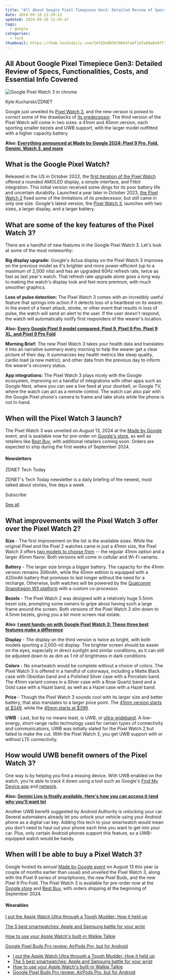 ```yaml
---
title: "All About Google Pixel Timepiece Gen3: Detailed Review of Specs, Functionalities, Costs, and Essential Info Covered"
date: 2024-09-18 21:29:12
updated: 2024-09-20 12:45:47
tags:
  - google
categories:
  - tech
thumbnail: https://thmb.techidaily.com/54fd3e003b786647a6f1d7a89a0a9ff3e56e44f972b8ef6e36ebd7fc54a18cb3.jpg
---
```


## All About Google Pixel Timepiece Gen3: Detailed Review of Specs, Functionalities, Costs, and Essential Info Covered

![Google Pixel Watch 3 in chrome](https://www.zdnet.com/a/img/resize/a7892992a8bfd94d63f535f7dcaace33178f9c52/2024/08/07/8835db99-829e-4a02-b7c8-4d13ebcc47f5/google-pixel-watch-9.jpg?auto=webp&width=1280)

Kyle Kucharski/ZDNET

Google just unveiled its [Pixel Watch 3](https://shop-links.co/link/?url=https%3A%2F%2Fwww.bestbuy.com%2Fsite%2Fgoogle-pixel-watch-3-45mm-smartwatch-with-hazel-band-lte-matte-hazel%2F6588315.p&publisher_slug=itechdaily19598&exclusive=1), and the new version is poised to correct some of the drawbacks of [its predecessor](https://www.zdnet.com/article/google-pixel-watch-2-review/). The third version of the Pixel Watch will come in two sizes: a 41mm and 45mm version, each sporting smaller bezels and UWB support, with the larger model outfitted with a higher capacity battery.

**Also: [Everything announced at Made by Google 2024: Pixel 9 Pro, Fold, Gemini, Watch 3, and more](https://www.zdnet.com/article/everything-announced-at-made-by-google-2024-pixel-9-pro-fold-gemini-watch-3-and-more/)**

## What is the Google Pixel Watch?

Released in the US in October 2022, the [first iteration of the Pixel Watch](https://www.zdnet.com/article/google-pixel-watch-review/) offered a rounded AMOLED display, a simple interface, and Fitbit integration. This initial version received some dings for its poor battery life and uncertain durability. Launched a year later in October 2023, [the Pixel Watch 2](https://www.zdnet.com/article/google-pixel-watch-2-review/) fixed some of the limitations of its predecessor, but still came in only one size. Google's latest version, the [Pixel Watch 3](https://shop-links.co/link/?exclusive=1&publisher_slug=itechdaily19598&url=https%3A%2F%2Fwww.bestbuy.com%2Fsite%2Fgoogle-pixel-watch-3-45mm-smartwatch-with-hazel-band-lte-matte-hazel%2F6588315.p), launches with two sizes, a larger display, and a larger battery. 

## What are some of the key features of the Pixel Watch 3?

There are a handful of new features in the Google Pixel Watch 3\. Let's look at some of the most noteworthy:

**Big display upgrade:** Google's Actua display on the Pixel Watch 3 improves on the previous model as it's brighter and more power-efficient (up to a maximum of 2,000 nits) and has an upgraded 60Hz refresh rate, twice as fast as last year's watch. That refresh rate upgrade alone goes a long way to making the watch's display look and feel more premium, with much smoother graphics.

**Loss of pulse detection:** The Pixel Watch 3 comes with an incredibly useful feature that springs into action if it detects loss of a heartbeat on its wearer. In the event of a heart attack, stroke, or other event that results in loss of pulse, the watch will send an alert to the user. If the user doesn't respond, the watch will automatically notify first responders of the wearer's location. 

**Also: [Every Google Pixel 9 model compared: Pixel 9, Pixel 9 Pro, Pixel 9 XL, and Pixel 9 Pro Fold](https://www.zdnet.com/article/every-google-pixel-9-model-compared-pixel-9-pixel-9-pro-pixel-9-xl-and-pixel-9-pro-fold/)**

**Morning Brief:** The new Pixel Watch 3 takes your health data and translates it into an narrative summary every morning to help the wearer get a clear picture of their day. It summarizes key health metrics like sleep quality, cardio load (a new metric), and other data from the previous day to inform the wearer's recovery status. 

**App integrations:** The Pixel Watch 3 plays nicely with the Google ecosystem, improving on a handful of integrations with other apps such as Google Nest, where you can see a live feed at your doorbell, or Google TV, where the watch can act as a remote control. The watch can also pair with the Google Pixel phone's camera to frame and take shots while the phone is not in-hand. 

## When will the Pixel Watch 3 launch?

The Pixel Watch 3 was unveiled on August 13, 2024 at the [Made by Google](https://www.zdnet.com/article/everything-announced-at-made-by-google-2024-pixel-9-pro-fold-gemini-watch-3-and-more/) event, and is available now for pre-order on [Google's store](https://store.google.com/us/product/pixel%5F9), as well as retailers like [Best Buy](https://shop-links.co/link/?exclusive=1&publisher_slug=itechdaily19598&url=https%3A%2F%2Fwww.bestbuy.com%2Fsite%2Fgoogle-pixel-watch-3-45mm-smartwatch-with-hazel-band-lte-matte-hazel%2F6588315.p), with additional retailers coming soon. Orders are expected to ship during the first weeks of September 2024\. 

#### Newsletters

ZDNET Tech Today

ZDNET's Tech Today newsletter is a daily briefing of the newest, most talked about stories, five days a week.

 Subscribe

[See all](https://www.zdnet.com/newsletters/)

## What improvements will the Pixel Watch 3 offer over the Pixel Watch 2?

**Size** \- The first improvement on the list is the available sizes. While the original Pixel and the Pixel 2 watches came in just a 41mm size, the Pixel Watch 3 offers [two models to choose from](https://www.zdnet.com/article/pixel-watch-3-could-fix-our-biggest-gripe-with-googles-wearable/) \-- the regular 41mm option and a larger 45mm flavor. Both versions will come in cellular and Wi-Fi variants. 

**Battery** \- The larger size brings a bigger battery. The capacity for the 41mm version remains 306mAh, while the 45mm edition is equipped with a 420mAh battery that promises to last longer without the need for a recharge. Otherwise, both watches will be powered by the [Qualcomm Snapdragon W5 platform](https://www.qualcomm.com/content/dam/qcomm-martech/dm-assets/documents/Snapdragon-W5+W5-Gen1-platform-product-brief.pdf) with a custom co-processor.

**Bezels** \- The Pixel Watch 2 was designed with a relatively huge 5.5mm bezel size, prompting some owners to gripe about having such a large frame around the screen. Both versions of the Pixel Watch 3 slim down to 4.5mm bezels, giving you a bit more screen real estate.

**Also: [I went hands-on with Google Pixel Watch 3: These three best features make a difference](https://www.zdnet.com/article/i-went-hands-on-with-google-pixel-watch-3-these-three-best-features-make-a-difference/)**

**Display** \- The display on the third version is twice as bright, with both models sporting a 2,000-nit display. The brighter screen should be easier on the eyes, especially in direct sunlight and similar conditions, as it can still be adjusted down to as dim as 1 nit of brightness in dark conditions. 

**Colors** \- No smartwatch would be complete without a choice of colors. The Pixel Watch 3 is offered in a handful of colorways, including a Matte Black case with Obsidian band and a Polished Silver case with a Porcelain band. The 41mm variant comes in a Silver case with a Rose Quartz band and a Gold case with a Hazel band, as well as a Hazel case with a Hazel band.

**Price** \- Though the Pixel Watch 3 sounds cool with its larger size and better battery, that also translates to a larger price point. The [41mm version starts at $349](https://store.google.com/us/product/pixel%5Fwatch%5F3), while the [45mm starts at $399](https://store.google.com/us/product/pixel%5Fwatch%5F3). 

**UWB** \- Last, but by no means least, is UWB, or [ultra-wideband](https://www.zdnet.com/article/what-is-uwb-and-why-you-really-need-an-iphone-to-use-it/). A low-energy, short-range radio technology used for certain types of connectivity and communications, UWB was initially slated for the Pixel Watch 2 but failed to make the cut. With the Pixel Watch 3, you get UWB support with or without LTE connectivity. 

## How would UWB benefit owners of the Pixel Watch 3?

One way is by helping you find a missing device. With UWB enabled on the watch, you're able to track it down using a tool such as Google's [Find My Device app](https://www.zdnet.com/article/how-to-enable-find-my-device-on-your-android-phone-and-why-you-should/) and [network](https://www.zdnet.com/article/google-finally-launches-its-find-my-device-network-here-are-the-android-models-that-support-it/). 

**Also: [Gemini Live is finally available. Here's how you can access it (and why you'll want to)](https://www.zdnet.com/article/gemini-live-is-finally-available-heres-how-you-can-access-it-and-why-youll-want-to/)**

Another UWB benefit suggested by Android Authority is unlocking your car. Several automakers already let you unlock your vehicle using your Android phone as a digital car key. Adding this tech to your smartwatch would mean you don't need to haul out your phone each time you want to get into your car. Plus, only certain Android phones support this feature, so a UWB-equipped watch would be handy.

## When will I be able to buy a Pixel Watch 3?

Google hosted its annual [Made by Google event](https://www.zdnet.com/article/everything-announced-at-made-by-google-2024-pixel-9-pro-fold-gemini-watch-3-and-more/) on August 13 this year (a couple of months earlier than usual) and unveiled the Pixel Watch 3, along with the Pixel 9 series of smartphones, the new Pixel Buds, and the new Pixel 9 Pro Fold. The Pixel Watch 3 is available for pre-order now at the [Google store](https://store.google.com/us/product/pixel%5Fwatch%5F3) and [Best Buy](https://shop-links.co/link/?exclusive=1&publisher_slug=itechdaily19598&url=https%3A%2F%2Fwww.bestbuy.com%2Fsite%2Fgoogle-pixel-watch-3-45mm-smartwatch-with-obsidian-band-lte-matte-black%2F6588312.p), with orders shipping at the beginning of September 2024\. 

#### Wearables

[I put the Apple Watch Ultra through a Tough Mudder: How it held up](https://www.zdnet.com/article/apple-watch-ultra-review/ "I put the Apple Watch Ultra through a Tough Mudder: How it held up")

[The 5 best smartwatches: Apple and Samsung battle for your wrist](https://www.zdnet.com/article/best-smartwatch/ "The 5 best smartwatches: Apple and Samsung battle for your wrist")

[How to use your Apple Watch's built-in Walkie Talkie](https://www.zdnet.com/article/how-to-use-your-apple-watchs-built-in-walkie-talkie/ "How to use your Apple Watch's built-in Walkie Talkie")

[Google Pixel Buds Pro review: AirPods Pro, but for Android](https://www.zdnet.com/article/google-pixel-buds-pro-review/ "Google Pixel Buds Pro review: AirPods Pro, but for Android")

* [I put the Apple Watch Ultra through a Tough Mudder: How it held up](https://www.zdnet.com/article/apple-watch-ultra-review/ "I put the Apple Watch Ultra through a Tough Mudder: How it held up")
* [The 5 best smartwatches: Apple and Samsung battle for your wrist](https://www.zdnet.com/article/best-smartwatch/ "The 5 best smartwatches: Apple and Samsung battle for your wrist")
* [How to use your Apple Watch's built-in Walkie Talkie](https://www.zdnet.com/article/how-to-use-your-apple-watchs-built-in-walkie-talkie/ "How to use your Apple Watch's built-in Walkie Talkie")
* [Google Pixel Buds Pro review: AirPods Pro, but for Android](https://www.zdnet.com/article/google-pixel-buds-pro-review/ "Google Pixel Buds Pro review: AirPods Pro, but for Android")

##

<ins class="adsbygoogle"
     style="display:block"
     data-ad-format="autorelaxed"
     data-ad-client="ca-pub-7571918770474297"
     data-ad-slot="1223367746"></ins>



<ins class="adsbygoogle"
     style="display:block"
     data-ad-client="ca-pub-7571918770474297"
     data-ad-slot="8358498916"
     data-ad-format="auto"
     data-full-width-responsive="true"></ins>
